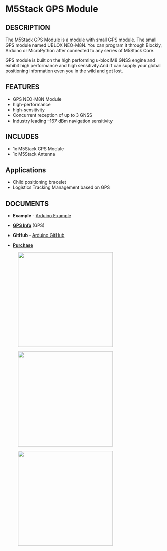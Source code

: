 # M5Stack GPS Module

## DESCRIPTION

The M5Stack GPS Module is a module with small GPS module. The small GPS
module named UBLOX NEO-M8N. You can program it through Blockly, Arduino
or MicroPython after connected to any series of M5Stack Core.

GPS module is built on the high performing u-blox M8 GNSS engine and
exhibit high performance and high sensitivity.And it can supply your
global positioning information even you in the wild and get lost.

## FEATURES

-  GPS NEO-M8N Module
-  high-performance
-  high-sensitivity
-  Concurrent reception of up to 3 GNSS
-  Industry leading –167 dBm navigation sensitivity

## INCLUDES

-  1x M5Stack GPS Module
-  1x M5Stack Antenna

## Applications

-  Child positioning bracelet
-  Logistics Tracking Management based on GPS

## DOCUMENTS

-  **Example** - [Arduino Example](https://github.com/m5stack/M5Stack/tree/master/examples/Modules/GPS)

-  **[GPS Info](https://www.u-blox.com/zh/product/neo-m8-series)** (GPS)

-  **GitHub** - [Arduino GitHub](https://github.com/m5stack/M5Stack)

- **[Purchase](https://www.aliexpress.com/store/product/M5Stack-New-Arrival-LAN-Module-with-W5500-Chip-LanProto-Ethernet-convert-Network-Module-Microcontroller-for-Arduino/3226069_32904089417.html)**

<figure>
    <img src="assets/img/product_pics/modules/gps_01.jpg" height="300" width="300">
</figure>

<figure>
    <img src="assets/img/product_pics/modules/gps_02.jpg" height="300" width="300">
</figure>

<figure>
    <img src="assets/img/product_pics/modules/gps_03.jpg" height="300" width="300">
</figure>
